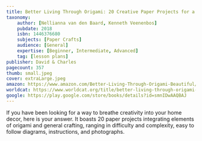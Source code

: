 ```yaml
---
title: Better Living Through Origami: 20 Creative Paper Projects for a Beautiful Home
taxonomy:
	author: [Nellianna van den Baard, Kenneth Veenenbos]
	pubdate: 2018
	isbn: 1446376680
	subjects: [Paper Crafts]
	audience: [General]
	expertise: [Beginner, Intermediate, Advanced]
	tag: [lesson plans]
publisher: David & Charles
pagecount: 357
thumb: small.jpeg
cover: extraLarge.jpeg
amazon: https://www.amazon.com/Better-Living-Through-Origami-Beautiful/dp/1446307123/ref=sr_1_1?keywords=Better+living+through+origami+%3A+20+creative+paper+projects+for+a+beautiful+home&qid=1572463464&sr=8-1
worldcat: https://www.worldcat.org/title/better-living-through-origami-20-creative-paper-projects-for-a-beautiful-home/oclc/1055266998&referer=brief_results
google: https://play.google.com/store/books/details?id=smnIDwAAQBAJ
---
```

If you have been looking for a way to breathe creativity into your home decor, here is your answer.  It boasts 20 paper projects integrating elements of origami and general crafting, ranging in difficulty and complexity, easy to follow diagrams, instructions, and photographs.